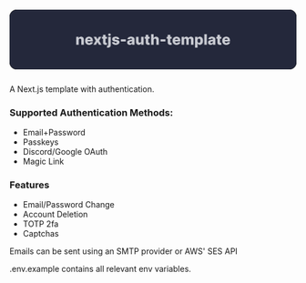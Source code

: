 # ![Banner](/assets/banner.svg)

A Next.js template with authentication.

### Supported Authentication Methods:

- Email+Password
- Passkeys
- Discord/Google OAuth
- Magic Link

### Features

- Email/Password Change
- Account Deletion
- TOTP 2fa
- Captchas

Emails can be sent using an SMTP provider or AWS' SES API

.env.example contains all relevant env variables.
